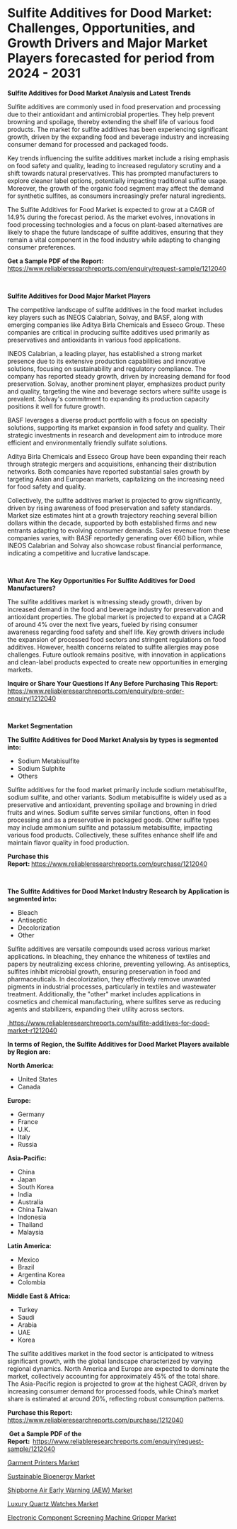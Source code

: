 <p><h1>Sulfite Additives for Dood Market: Challenges, Opportunities, and Growth Drivers and Major Market Players forecasted for period from 2024 - 2031</h1></p><p><strong>Sulfite Additives for Dood Market Analysis and Latest Trends</strong></p>
<p><p>Sulfite additives are commonly used in food preservation and processing due to their antioxidant and antimicrobial properties. They help prevent browning and spoilage, thereby extending the shelf life of various food products. The market for sulfite additives has been experiencing significant growth, driven by the expanding food and beverage industry and increasing consumer demand for processed and packaged foods. </p><p>Key trends influencing the sulfite additives market include a rising emphasis on food safety and quality, leading to increased regulatory scrutiny and a shift towards natural preservatives. This has prompted manufacturers to explore cleaner label options, potentially impacting traditional sulfite usage. Moreover, the growth of the organic food segment may affect the demand for synthetic sulfites, as consumers increasingly prefer natural ingredients.</p><p>The Sulfite Additives for Food Market is expected to grow at a CAGR of 14.9% during the forecast period. As the market evolves, innovations in food processing technologies and a focus on plant-based alternatives are likely to shape the future landscape of sulfite additives, ensuring that they remain a vital component in the food industry while adapting to changing consumer preferences.</p></p>
<p><strong>Get a Sample PDF of the Report:&nbsp;</strong> <a href="https://www.reliableresearchreports.com/enquiry/request-sample/1212040?utm_campaign=8&utm_medium=2&utm_source=Github&utm_content=ia&utm_term=17122024&utm_id=sulfite-additives-for-dood">https://www.reliableresearchreports.com/enquiry/request-sample/1212040</a></p>
<p>&nbsp;</p>
<p><strong>Sulfite Additives for Dood Major Market Players</strong></p>
<p><p>The competitive landscape of sulfite additives in the food market includes key players such as INEOS Calabrian, Solvay, and BASF, along with emerging companies like Aditya Birla Chemicals and Esseco Group. These companies are critical in producing sulfite additives used primarily as preservatives and antioxidants in various food applications.</p><p>INEOS Calabrian, a leading player, has established a strong market presence due to its extensive production capabilities and innovative solutions, focusing on sustainability and regulatory compliance. The company has reported steady growth, driven by increasing demand for food preservation. Solvay, another prominent player, emphasizes product purity and quality, targeting the wine and beverage sectors where sulfite usage is prevalent. Solvay's commitment to expanding its production capacity positions it well for future growth.</p><p>BASF leverages a diverse product portfolio with a focus on specialty solutions, supporting its market expansion in food safety and quality. Their strategic investments in research and development aim to introduce more efficient and environmentally friendly sulfate solutions.</p><p>Aditya Birla Chemicals and Esseco Group have been expanding their reach through strategic mergers and acquisitions, enhancing their distribution networks. Both companies have reported substantial sales growth by targeting Asian and European markets, capitalizing on the increasing need for food safety and quality.</p><p>Collectively, the sulfite additives market is projected to grow significantly, driven by rising awareness of food preservation and safety standards. Market size estimates hint at a growth trajectory reaching several billion dollars within the decade, supported by both established firms and new entrants adapting to evolving consumer demands. Sales revenue from these companies varies, with BASF reportedly generating over €60 billion, while INEOS Calabrian and Solvay also showcase robust financial performance, indicating a competitive and lucrative landscape.</p></p>
<p>&nbsp;</p>
<p><strong>What Are The Key Opportunities For Sulfite Additives for Dood Manufacturers?</strong></p>
<p><p>The sulfite additives market is witnessing steady growth, driven by increased demand in the food and beverage industry for preservation and antioxidant properties. The global market is projected to expand at a CAGR of around 4% over the next five years, fueled by rising consumer awareness regarding food safety and shelf life. Key growth drivers include the expansion of processed food sectors and stringent regulations on food additives. However, health concerns related to sulfite allergies may pose challenges. Future outlook remains positive, with innovation in applications and clean-label products expected to create new opportunities in emerging markets.</p></p>
<p><strong>Inquire or Share Your Questions If Any Before Purchasing This Report:</strong> <a href="https://www.reliableresearchreports.com/enquiry/pre-order-enquiry/1212040?utm_campaign=8&utm_medium=2&utm_source=Github&utm_content=ia&utm_term=17122024&utm_id=sulfite-additives-for-dood">https://www.reliableresearchreports.com/enquiry/pre-order-enquiry/1212040</a></p>
<p>&nbsp;</p>
<p><strong>Market Segmentation</strong></p>
<p><strong>The Sulfite Additives for Dood Market Analysis by types is segmented into:</strong></p>
<p><ul><li>Sodium Metabisulfite</li><li>Sodium Sulphite</li><li>Others</li></ul></p>
<p><p>Sulfite additives for the food market primarily include sodium metabisulfite, sodium sulfite, and other variants. Sodium metabisulfite is widely used as a preservative and antioxidant, preventing spoilage and browning in dried fruits and wines. Sodium sulfite serves similar functions, often in food processing and as a preservative in packaged goods. Other sulfite types may include ammonium sulfite and potassium metabisulfite, impacting various food products. Collectively, these sulfites enhance shelf life and maintain flavor quality in food production.</p></p>
<p><strong>Purchase this Report:&nbsp;</strong><a href="https://www.reliableresearchreports.com/purchase/1212040?utm_campaign=8&utm_medium=2&utm_source=Github&utm_content=ia&utm_term=17122024&utm_id=sulfite-additives-for-dood">https://www.reliableresearchreports.com/purchase/1212040</a></p>
<p>&nbsp;</p>
<p><strong>The Sulfite Additives for Dood Market Industry Research by Application is segmented into:</strong></p>
<p><ul><li>Bleach</li><li>Antiseptic</li><li>Decolorization</li><li>Other</li></ul></p>
<p><p>Sulfite additives are versatile compounds used across various market applications. In bleaching, they enhance the whiteness of textiles and papers by neutralizing excess chlorine, preventing yellowing. As antiseptics, sulfites inhibit microbial growth, ensuring preservation in food and pharmaceuticals. In decolorization, they effectively remove unwanted pigments in industrial processes, particularly in textiles and wastewater treatment. Additionally, the "other" market includes applications in cosmetics and chemical manufacturing, where sulfites serve as reducing agents and stabilizers, expanding their utility across sectors.</p></p>
<p><a href="https://www.reliableresearchreports.com/sulfite-additives-for-dood-market-r1212040?utm_campaign=8&utm_medium=2&utm_source=Github&utm_content=ia&utm_term=17122024&utm_id=sulfite-additives-for-dood">&nbsp;https://www.reliableresearchreports.com/sulfite-additives-for-dood-market-r1212040</a></p>
<p><strong>In terms of Region, the Sulfite Additives for Dood Market Players available by Region are:</strong></p>
<p>
    <p> <strong> North America: </strong>
        <ul>
            <li>United States</li>
            <li>Canada</li>
        </ul>
        </p> 
    <p> <strong> Europe: </strong>
        <ul>
            <li>Germany</li>
            <li>France</li>
            <li>U.K.</li>
            <li>Italy</li>
            <li>Russia</li>
        </ul>
        </p> 
    <p> <strong> Asia-Pacific: </strong>
        <ul>
            <li>China</li>
            <li>Japan</li>
            <li>South Korea</li>
            <li>India</li>
            <li>Australia</li>
            <li>China Taiwan</li>
            <li>Indonesia</li>
            <li>Thailand</li>
            <li>Malaysia</li>
        </ul>
        </p> 
    <p> <strong> Latin America: </strong>
        <ul>
            <li>Mexico</li>
            <li>Brazil</li>
            <li>Argentina Korea</li>
            <li>Colombia</li>
        </ul>
        </p> 
    <p> <strong> Middle East & Africa: </strong>
        <ul>
            <li>Turkey</li>
            <li>Saudi</li>
            <li>Arabia</li>
            <li>UAE</li>
            <li>Korea</li>
        </ul>
    </p>
    </p>
<p><p>The sulfite additives market in the food sector is anticipated to witness significant growth, with the global landscape characterized by varying regional dynamics. North America and Europe are expected to dominate the market, collectively accounting for approximately 45% of the total share. The Asia-Pacific region is projected to grow at the highest CAGR, driven by increasing consumer demand for processed foods, while China’s market share is estimated at around 20%, reflecting robust consumption patterns.</p></p>
<p><strong>Purchase this Report: </strong><a href="https://www.reliableresearchreports.com/purchase/1212040?utm_campaign=8&utm_medium=2&utm_source=Github&utm_content=ia&utm_term=17122024&utm_id=sulfite-additives-for-dood">https://www.reliableresearchreports.com/purchase/1212040</a></p>
<p>&nbsp;<strong>Get a Sample PDF of the Report:&nbsp;&nbsp;</strong><a href="https://www.reliableresearchreports.com/enquiry/request-sample/1212040?utm_campaign=8&utm_medium=2&utm_source=Github&utm_content=ia&utm_term=17122024&utm_id=sulfite-additives-for-dood">https://www.reliableresearchreports.com/enquiry/request-sample/1212040</a></p>
<p><strong></strong></p>
<p><p><a href="https://www.linkedin.com/pulse/comprehensive-analysis-garment-printers-market-key-player-jbfif?utm_campaign=8&utm_medium=2&utm_source=Github&utm_content=ia&utm_term=17122024&utm_id=sulfite-additives-for-dood">Garment Printers Market</a></p><p><a href="https://www.linkedin.com/pulse/examining-future-sustainable-bioenergy-market-trend-analysis-pajfc?utm_campaign=8&utm_medium=2&utm_source=Github&utm_content=ia&utm_term=17122024&utm_id=sulfite-additives-for-dood">Sustainable Bioenergy Market</a></p><p><a href="https://github.com/AfsanaMia652/Market-Research-Report-List-1/blob/main/shipborne-air-early-warning-aew-market.md?utm_campaign=8&utm_medium=2&utm_source=Github&utm_content=ia&utm_term=17122024&utm_id=sulfite-additives-for-dood">Shipborne Air Early Warning (AEW) Market</a></p><p><a href="https://www.linkedin.com/pulse/luxury-quartz-watches-market-analysis-trends-revenue-growth-wxygf?utm_campaign=8&utm_medium=2&utm_source=Github&utm_content=ia&utm_term=17122024&utm_id=sulfite-additives-for-dood">Luxury Quartz Watches Market</a></p><p><a href="https://github.com/wileonie19657/Market-Research-Report-List-1/blob/main/electronic-component-screening-machine-gripper-market.md?utm_campaign=8&utm_medium=2&utm_source=Github&utm_content=ia&utm_term=17122024&utm_id=sulfite-additives-for-dood">Electronic Component Screening Machine Gripper Market</a></p></p>